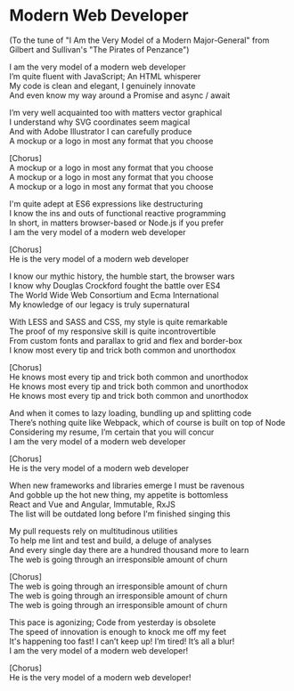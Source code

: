 # Modern Web Developer
(To the tune of "I Am the Very Model of a Modern Major-General" from Gilbert and Sullivan's "The Pirates of Penzance")

I am the very model of a modern web developer\
I’m quite fluent with JavaScript; An HTML whisperer\
My code is clean and elegant, I genuinely innovate\
And even know my way around a Promise and async / await
 
I’m very well acquainted too with matters vector graphical\
I understand why SVG coordinates seem magical\
And with Adobe Illustrator I can carefully produce\
A mockup or a logo in most any format that you choose

[Chorus]\
A mockup or a logo in most any format that you choose\
A mockup or a logo in most any format that you choose\
A mockup or a logo in most any format that you choose

I'm quite adept at ES6 expressions like destructuring\
I know the ins and outs of functional reactive programming\
In short, in matters browser-based or Node.js if you prefer\
I am the very model of a modern web developer

[Chorus]\
He is the very model of a modern web developer

I know our mythic history, the humble start, the browser wars\
I know why Douglas Crockford fought the battle over ES4\
The World Wide Web Consortium and Ecma International\
My knowledge of our legacy is truly supernatural

With LESS and SASS and CSS, my style is quite remarkable\
The proof of my responsive skill is quite incontrovertible\
From custom fonts and parallax to grid and flex and border-box\
I know most every tip and trick both common and unorthodox

[Chorus]\
He knows most every tip and trick both common and unorthodox\
He knows most every tip and trick both common and unorthodox\
He knows most every tip and trick both common and unorthodox

And when it comes to lazy loading, bundling up and splitting code\
There’s nothing quite like Webpack, which of course is built on top of Node\
Considering my resume, I’m certain that you will concur\
I am the very model of a modern web developer

[Chorus]\
He is the very model of a modern web developer

When new frameworks and libraries emerge I must be ravenous\
And gobble up the hot new thing, my appetite is bottomless\
React and Vue and Angular, Immutable, RxJS\
The list will be outdated long before I'm finished singing this

My pull requests rely on multitudinous utilities\
To help me lint and test and build, a deluge of analyses\
And every single day there are a hundred thousand more to learn\
The web is going through an irresponsible amount of churn

[Chorus]\
The web is going through an irresponsible amount of churn\
The web is going through an irresponsible amount of churn\
The web is going through an irresponsible amount of churn

This pace is agonizing; Code from yesterday is obsolete\
The speed of innovation is enough to knock me off my feet\
It's happening too fast! I can’t keep up! I’m tired! It’s all a blur!\
I am the very model of a modern web developer!

[Chorus]\
He is the very model of a modern web developer!
